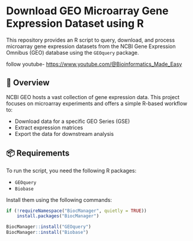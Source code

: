
# Download GEO Microarray Gene Expression Dataset using R

This repository provides an R script to query, download, and process microarray gene expression datasets from the NCBI Gene Expression Omnibus (GEO) database using the `GEOquery` package.


follow youtube- https://www.youtube.com/@Bioinformatics_Made_Easy

## 🧬 Overview

NCBI GEO hosts a vast collection of gene expression data. This project focuses on microarray experiments and offers a simple R-based workflow to:

- Download data for a specific GEO Series (GSE)
- Extract expression matrices
- Export the data for downstream analysis

## 📦 Requirements

To run the script, you need the following R packages:

- `GEOquery`
- `Biobase`

Install them using the following commands:

```r
if (!requireNamespace("BiocManager", quietly = TRUE))
    install.packages("BiocManager")

BiocManager::install("GEOquery")
BiocManager::install("Biobase")
